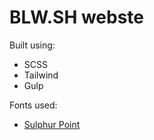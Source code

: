 # BLW.SH webste

Built using:

* SCSS
* Tailwind
* Gulp

Fonts used:

* [Sulphur Point](https://fonts.google.com/specimen/Sulphur+Point?selection.family=Sulphur+Point:400,700)

